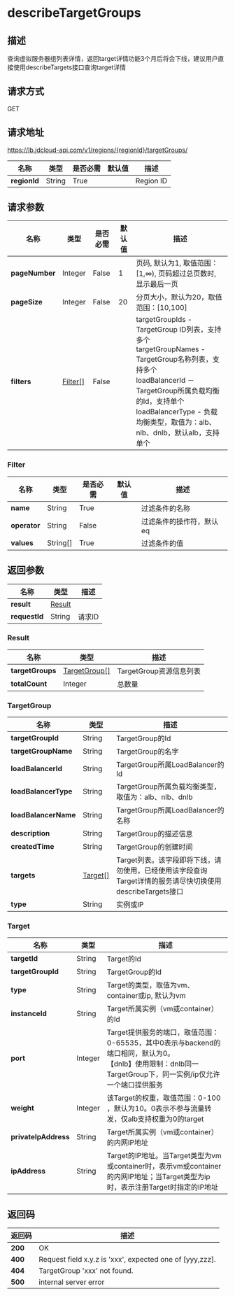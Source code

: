 # describeTargetGroups


## 描述
查询虚拟服务器组列表详情，返回target详情功能3个月后将会下线，建议用户直接使用describeTargets接口查询target详情

## 请求方式
GET

## 请求地址
https://lb.jdcloud-api.com/v1/regions/{regionId}/targetGroups/

|名称|类型|是否必需|默认值|描述|
|---|---|---|---|---|
|**regionId**|String|True| |Region ID|

## 请求参数
|名称|类型|是否必需|默认值|描述|
|---|---|---|---|---|
|**pageNumber**|Integer|False|1|页码, 默认为1, 取值范围：[1,∞), 页码超过总页数时, 显示最后一页|
|**pageSize**|Integer|False|20|分页大小，默认为20，取值范围：[10,100]|
|**filters**|[Filter[]](describetargetgroups#filter)|False| |targetGroupIds - TargetGroup ID列表，支持多个<br>targetGroupNames - TargetGroup名称列表，支持多个<br>loadBalancerId － TargetGroup所属负载均衡的Id，支持单个<br>loadBalancerType - 负载均衡类型，取值为：alb、nlb、dnlb，默认alb，支持单个<br>|

### <div id="filter">Filter</div>
|名称|类型|是否必需|默认值|描述|
|---|---|---|---|---|
|**name**|String|True| |过滤条件的名称|
|**operator**|String|False| |过滤条件的操作符，默认eq|
|**values**|String[]|True| |过滤条件的值|

## 返回参数
|名称|类型|描述|
|---|---|---|
|**result**|[Result](describetargetgroups#result)| |
|**requestId**|String|请求ID|

### <div id="result">Result</div>
|名称|类型|描述|
|---|---|---|
|**targetGroups**|[TargetGroup[]](describetargetgroups#targetgroup)|TargetGroup资源信息列表|
|**totalCount**|Integer|总数量|
### <div id="targetgroup">TargetGroup</div>
|名称|类型|描述|
|---|---|---|
|**targetGroupId**|String|TargetGroup的Id|
|**targetGroupName**|String|TargetGroup的名字|
|**loadBalancerId**|String|TargetGroup所属LoadBalancer的Id|
|**loadBalancerType**|String|TargetGroup所属负载均衡类型，取值为：alb、nlb、dnlb|
|**loadBalancerName**|String|TargetGroup所属LoadBalancer的名称|
|**description**|String|TargetGroup的描述信息|
|**createdTime**|String|TargetGroup的创建时间|
|**targets**|[Target[]](describetargetgroups#target)|Target列表。该字段即将下线，请勿使用，已经使用该字段查询Target详情的服务请尽快切换使用describeTargets接口|
|**type**|String|实例或IP|
### <div id="target">Target</div>
|名称|类型|描述|
|---|---|---|
|**targetId**|String|Target的Id|
|**targetGroupId**|String|TargetGroup的Id|
|**type**|String|Target的类型，取值为vm、container或ip, 默认为vm|
|**instanceId**|String|Target所属实例（vm或container）的Id|
|**port**|Integer|Target提供服务的端口，取值范围：0-65535，其中0表示与backend的端口相同，默认为0。 <br>【dnlb】使用限制：dnlb同一TargetGroup下，同一实例/ip仅允许一个端口提供服务|
|**weight**|Integer|该Target的权重，取值范围：0-100 ，默认为10。0表示不参与流量转发，仅alb支持权重为0的target|
|**privateIpAddress**|String|Target所属实例（vm或container）的内网IP地址|
|**ipAddress**|String|Target的IP地址。当Target类型为vm或container时，表示vm或container的内网IP地址；当Target类型为ip时，表示注册Target时指定的IP地址|

## 返回码
|返回码|描述|
|---|---|
|**200**|OK|
|**400**|Request field x.y.z is 'xxx', expected one of [yyy,zzz].|
|**404**|TargetGroup 'xxx' not found.|
|**500**|internal server error|
